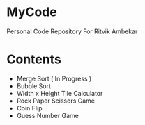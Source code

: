 # MyCode
Personal Code Repository For Ritvik Ambekar
# Contents
- Merge Sort ( In Progress )
- Bubble Sort 
- Width x Height Tile Calculator
- Rock Paper Scissors Game
- Coin Flip
- Guess Number Game


